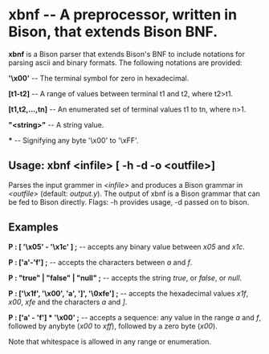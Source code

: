 

# xbnf -- A preprocessor, written in Bison, that extends Bison BNF.

**xbnf** is a Bison parser that extends Bison's BNF to include
notations for parsing ascii and binary formats. The following notations are provided:

__'\x00'__ -- The terminal symbol for zero in hexadecimal.

__[t1-t2]__ -- A range of values between terminal t1 and t2, where t2>t1.

__[t1,t2,...,tn]__ -- An enumerated set of terminal values t1 to tn, where n>1.

__"\<string\>"__ -- A string value.

__\*__ -- Signifying any byte '\x00' to '\xFF'.


## Usage: xbnf \<infile\> [ -h -d -o \<outfile\>]

Parses the input grammer in _\<infile\>_ and produces a Bison grammar in
_\<outfile\>_ (default: _output.y_). The output of xbnf is a Bison grammar
that can be fed to Bison directly. Flags: -h provides usage, -d passed on to bison.


## Examples


__P : [ '\x05' - '\x1c' ] ;__ -- accepts any binary value between
  _x05_ and _x1c_.

__P : ['a'-'f'] ;__ -- accepts the characters between _a_ and  _f_.

__P : "true" | "false" | "null" ;__ -- accepts the string _true_, or _false_, or _null_.

__P : ['\x1f', '\x00', 'a', ']', '\0xfe'] ;__ -- accepts the hexadecimal
  values _x1f_, _x00_, _xfe_ and the characters _a_ and _]_.

__P : ['a' - 'f'] * '\x00' ;__ -- accepts a sequence: any value in the range
  _a_ and _f_, followed by anybyte (_x00_ to _xff_), followed by a
  zero byte (_x00_).

Note that whitespace is allowed in any range or enumeration.

